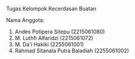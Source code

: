 Tugas Kelompok Kecerdasan Buatan

Nama Anggota:
1. Andes Potipera Sitepu            (2215061080)
2. M. Luthfi Alfaridzi              (2215061072)
4. M. Da'i Hakiki                   (2255061001)
5. Rahmad Sitanala Putra Baladiah   (2255061002)
